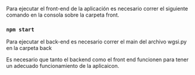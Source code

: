 Para ejecutar el front-end de la aplicación es necesario correr el siguiente comando en la consola sobre la carpeta front. 

### `npm start`

Para ejecutar el back-end es necesario correr el main del archivo wgsi.py en la carpeta back

Es necesario que tanto el backend como el front end funcionen para tener un adecuado funcionamiento de la aplicaicon. 
